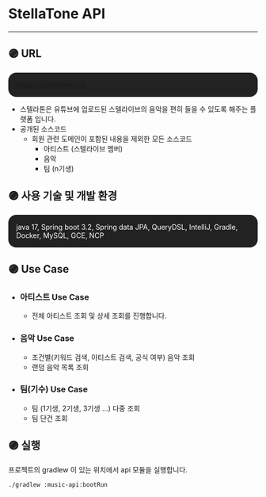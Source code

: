 #  StellaTone API

---

## 🟣 URL

<p style="background: #222; color : white; padding: 1rem; border-radius: 1rem">
    <a href="https://stellatone.xyz">https://stellatone.xyz</a>
</p>


- 스텔라톤은 유튜브에 업로드된 스텔라이브의 음악을 편히 들을 수 있도록 해주는 플랫폼 입니다.
- 공개된 소스코드
  - 회원 관련 도메인이 포함된 내용을 제외한 모든 소스코드
    - 아티스트 (스텔라이브 멤버)
    - 음악 
    - 팀 (n기생)

## 🟣 사용 기술 및 개발 환경

<p style="background: #222; color : white; padding: 1rem; border-radius: 1rem">
    java 17, Spring boot 3.2, Spring data JPA, QueryDSL, IntelliJ, Gradle, Docker, MySQL, GCE, NCP 
</p>

## 🟣 Use Case

- ### 아티스트 Use Case
  - 전체 아티스트 조회 및 상세 조회를 진행합니다.
  
- ### 음악 Use Case
  - 조건별(키워드 검색, 아티스트 검색, 공식 여부) 음악 조회
  - 랜덤 음악 목록 조회

- ### 팀(기수) Use Case
  - 팀 (1기생, 2기생, 3기생 ...) 다중 조회
  - 팀 단건 조회

## 🟣 실행
프로젝트의 gradlew 이 있는 위치에서 api 모듈을 실행합니다.

```bash
./gradlew :music-api:bootRun
```
